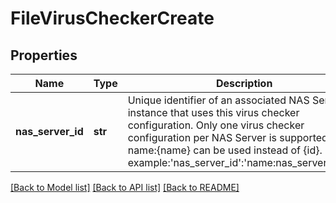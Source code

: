 # FileVirusCheckerCreate

## Properties
Name | Type | Description | Notes
------------ | ------------- | ------------- | -------------
**nas_server_id** | **str** | Unique identifier of an associated NAS Server instance that uses this virus checker configuration. Only one virus checker configuration per NAS Server is supported. name:{name} can be used instead of {id}. For example:&#39;nas_server_id&#39;:&#39;name:nas_server_name&#39; | 

[[Back to Model list]](../README.md#documentation-for-models) [[Back to API list]](../README.md#documentation-for-api-endpoints) [[Back to README]](../README.md)


